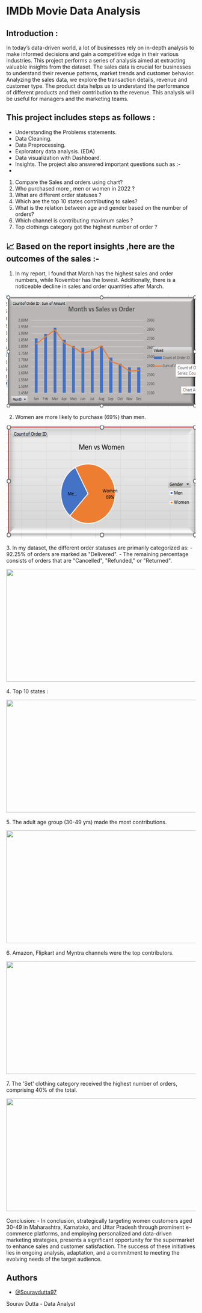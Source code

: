 # IMDb Movie Data Analysis

Introduction :
-
In today’s data-driven world, a lot of businesses rely on in-depth analysis to make informed decisions and gain a competitive edge in their various industries. This project performs a series of analysis aimed at extracting valuable insights from the dataset. The sales data is crucial for businesses to understand their revenue patterns, market trends and customer behavior. Analyzing the sales data, we explore the transaction details, revenue and customer type.
The product data helps us to understand the performance of different products and their contribution to the revenue. This analysis will be useful for managers and the marketing teams.

This project includes steps as follows :
-
-	Understanding the Problems statements.
-	Data Cleaning.
-	Data Preprocessing.
-	Exploratory data analysis. (EDA)
-	Data visualization with Dashboard.
-    Insights.
  The project also answered important questions such as :-
-
1.	Compare the Sales and orders using chart?
2.	Who purchased more , men or women in 2022 ?
3.	What are different order statuses ?
4.	Which are the top 10 states contributing to sales?
5.	What is the relation between age and gender based on the number of orders?
6.	Which channel is contributing maximum sales ?
7.	Top clothings category got the highest number of order ?

📈 Based on the report insights ,here are the outcomes of the sales :-
-
1.	In my report, I found that March has the highest sales and order numbers, while November has the lowest. Additionally, there is a noticeable decline in sales and order quantities after March.
 <p align="center">
  <img width="600" height="300" src="ssss/Screenshot 2024-01-31 134308.png">
</p>

2.	Women are more likely to purchase (69%) than men.
 <p align="center">
  <img width="600" height="300" src="ssss/Screenshot 2024-01-31 134131.png">
</p>
3.	In my dataset, the different order statuses are primarily categorized as:
-	92.25% of orders are marked as "Delivered".
-	The remaining percentage consists of orders that are "Cancelled", "Refunded," or "Returned".
<p align="center">
  <img width="600" height="300" src="pr.png">
</p>
4.	Top 10 states :
<p align="center">
  <img width="600" height="300" src="pr.png">
</p> 
5.	The adult age group (30-49 yrs) made the most contributions.
 <p align="center">
  <img width="600" height="300" src="pr.png">
</p>
6.	Amazon, Flipkart and Myntra channels were the top contributors.
 <p align="center">
  <img width="600" height="300" src="pr.png">
</p>
7.	The 'Set' clothing category received the highest number of orders, comprising 40% of the total.
<p align="center">
  <img width="600" height="300" src="pr.png">
</p>
Conclusion:
-
In conclusion, strategically targeting women customers aged 30-49 in Maharashtra, Karnataka, and Uttar Pradesh through prominent e-commerce platforms, and employing personalized and data-driven marketing strategies, presents a significant opportunity for the supermarket to enhance sales and customer satisfaction. The success of these initiatives lies in ongoing analysis, adaptation, and a commitment to meeting the evolving needs of the target audience.








## Authors

- [@Souravdutta97](https://github.com/Souravdutta97)

Sourav Dutta - Data Analyst

